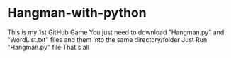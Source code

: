 # Hangman-with-python
This is my 1st GitHub Game
You just need to download "Hangman.py" and "WordList.txt" files and them into the same directory/folder
Just Run "Hangman.py" file
That's all
